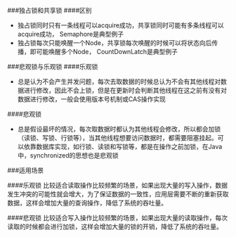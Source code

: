 ###独占锁和共享锁
####区别
* 独占锁同时只有一条线程可以acquire成功，共享锁同时可能有多条线程可以acquire成功，
Semaphore是典型例子
* 独占锁每次只能唤醒一个Node，共享锁每次唤醒的时候可以将状态向后传播，即可能唤醒多个Node，
CountDownLatch是典型例子

###悲观锁与乐观锁
####乐观锁
- 总是认为不会产生并发问题，每次去取数据的时候总认为不会有其他线程对数据进行修改，因此不会上锁，但是在更新时会判断其他线程在这之前有没有对数据进行修改，一般会使用版本号机制或CAS操作实现 

####悲观锁
- 总是假设最坏的情况，每次取数据时都认为其他线程会修改，所以都会加锁（读锁、写锁、行锁等），当其他线程想要访问数据时，都需要阻塞挂起。可以依靠数据库实现，如行锁、读锁和写锁等，都是在操作之前加锁，在Java中，synchronized的思想也是悲观锁

###适用场景

####乐观锁
比较适合读取操作比较频繁的场景，如果出现大量的写入操作，数据发生冲突的可能性就会增大，为了保证数据的一致性，应用层需要不断的重新获取数据，这样会增加大量的查询操作，降低了系统的吞吐量。

####悲观锁
比较适合写入操作比较频繁的场景，如果出现大量的读取操作，每次读取的时候都会进行加锁，这样会增加大量的锁的开销，降低了系统的吞吐量。

